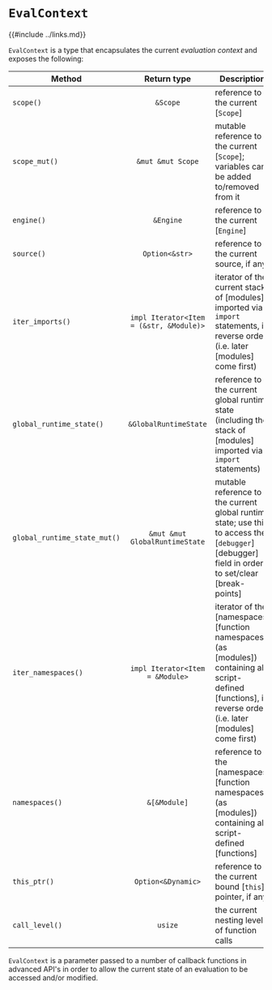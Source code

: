 `EvalContext`
=============

{{#include ../links.md}}

`EvalContext` is a type that encapsulates the current _evaluation context_ and exposes the following:

| Method                       |               Return type               | Description                                                                                                                                                    |
| ---------------------------- | :-------------------------------------: | -------------------------------------------------------------------------------------------------------------------------------------------------------------- |
| `scope()`                    |                `&Scope`                 | reference to the current [`Scope`]                                                                                                                             |
| `scope_mut()`                |            `&mut &mut Scope`            | mutable reference to the current [`Scope`]; variables can be added to/removed from it                                                                          |
| `engine()`                   |                `&Engine`                | reference to the current [`Engine`]                                                                                                                            |
| `source()`                   |             `Option<&str>`              | reference to the current source, if any                                                                                                                        |
| `iter_imports()`             | `impl Iterator<Item = (&str, &Module)>` | iterator of the current stack of [modules] imported via `import` statements, in reverse order (i.e. later [modules] come first)                                |
| `global_runtime_state()`     |          `&GlobalRuntimeState`          | reference to the current global runtime state (including the stack of [modules] imported via `import` statements)                                              |
| `global_runtime_state_mut()` |     `&mut &mut GlobalRuntimeState`      | mutable reference to the current global runtime state; use this to access the [`debugger`][debugger] field in order to set/clear [break-points]                |
| `iter_namespaces()`          |     `impl Iterator<Item = &Module>`     | iterator of the [namespaces][function namespaces] (as [modules]) containing all script-defined [functions], in reverse order (i.e. later [modules] come first) |
| `namespaces()`               |              `&[&Module]`               | reference to the [namespaces][function namespaces] (as [modules]) containing all script-defined [functions]                                                    |
| `this_ptr()`                 |           `Option<&Dynamic>`            | reference to the current bound [`this`] pointer, if any                                                                                                        |
| `call_level()`               |                 `usize`                 | the current nesting level of function calls                                                                                                                    |

`EvalContext` is a parameter passed to a number of callback functions in advanced API's in order to
allow the current state of an evaluation to be accessed and/or modified.
